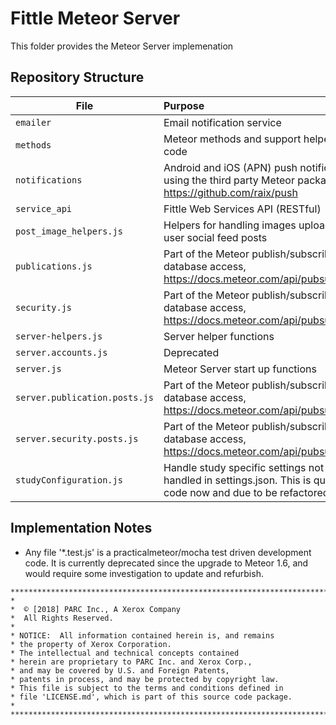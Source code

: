 # Fittle Meteor Server

This folder provides the Meteor Server implemenation

## Repository Structure

|File |Purpose  |
|----|:----|
|`emailer` |Email notification service|
|`methods` |Meteor methods and support helper code|
|`notifications` |Android and iOS (APN) push notification using the third party Meteor package, https://github.com/raix/push|
|`service_api` |Fittle Web Services API (RESTful)|
|`post_image_helpers.js` |Helpers for handling images uploaded in user social feed posts|
|`publications.js` |Part of the Meteor publish/subscribe database access, https://docs.meteor.com/api/pubsub.html|
|`security.js` |Part of the Meteor publish/subscribe database access, https://docs.meteor.com/api/pubsub.html|
|`server-helpers.js` |Server helper functions|
|`server.accounts.js` |Deprecated|
|`server.js` |Meteor Server start up functions|
|`server.publication.posts.js` |Part of the Meteor publish/subscribe database access, https://docs.meteor.com/api/pubsub.html|
|`server.security.posts.js` |Part of the Meteor publish/subscribe database access, https://docs.meteor.com/api/pubsub.html|
|`studyConfiguration.js` |Handle study specific settings not handled in settings.json. This is quite old code now and due to be refactored|



## Implementation Notes

* Any file '*.test.js' is a practicalmeteor/mocha test driven development code. It is currently deprecated since the upgrade to Meteor 1.6, and would require some investigation to update and refurbish.

```
*************************************************************************
*
*  © [2018] PARC Inc., A Xerox Company
*  All Rights Reserved.
*
* NOTICE:  All information contained herein is, and remains
* the property of Xerox Corporation.
* The intellectual and technical concepts contained
* herein are proprietary to PARC Inc. and Xerox Corp.,
* and may be covered by U.S. and Foreign Patents,
* patents in process, and may be protected by copyright law.
* This file is subject to the terms and conditions defined in
* file 'LICENSE.md', which is part of this source code package.
*
**************************************************************************/
```